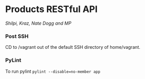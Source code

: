 # Products RESTful API
_Shilpi, Kraz, Nate Dogg and MP_



### Post SSH
CD to /vagrant out of the default SSH directory of home/vagrant.

### PyLint
To run pylint
`pylint --disable=no-member app`
